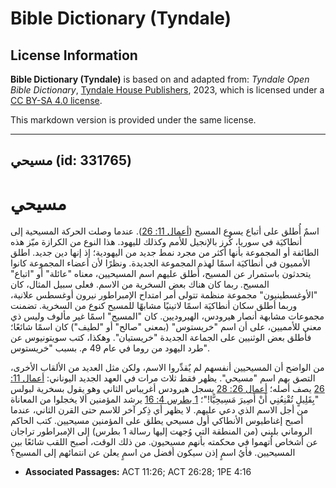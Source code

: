 # Bible Dictionary (Tyndale)

## License Information

**Bible Dictionary (Tyndale)** is based on and adapted from: _Tyndale Open Bible Dictionary_, [Tyndale House Publishers](https://tyndaleopenresources.com/), 2023, which is licensed under a [CC BY-SA 4.0 license](https://creativecommons.org/licenses/by-sa/4.0/legalcode.en).

This markdown version is provided under the same license.



--------------------------------

## مسيحي (id: 331765)

مسيحي
=====

اسمٌ أُطلق على أتباع يسوع المسيح ([أعمال 11: 26](https://ref.ly/Acts11:26)). عندما وصلت الحركة المسيحية إلى أنطاكيَة في سوريا، كُرز بالإنجيل للأمم وكذلك لليهود. هذا النوع من الكرازة ميّز هذه الطائفة أو المجموعة بأنها أكثر من مجرد نمط جديد من اليهودية؛ إذ إنها دين جديد. اطلق الأمميون في أنطاكيَة اسمًا لهذه المجموعة الجديدة. ونظرًا لأن أعضاء المجموعة كانوا يتحدثون باستمرار عن المسيح، أُطلق عليهم اسم المسيحيين، معناه "عائلة" أو "اتباع" المسيح. ربما كان هناك بعض السخرية من الاسم. فعلى سبيل المثال، كان "الأوغسطينيون" مجموعة منظمة تتولى أمر امتداح الإمبراطور نيرون أوغسطس علانية، وربما أطلق سكان أنطاكيَة اسمًا لاتينيًا مشابهًا للمسيح كنوع من السخرية. تضمنت مجموعات مشابهة أنصار هيرودس، الهيروديين. كان "المسيح" اسمًا غير مألوف وليس ذي معنى للأمميين، على أن اسم "خريستوس" (بمعنى "صالح" أو "لطيف") كان اسمًا شائعًا؛ فأطلق بعض الوثنيين على الجماعة الجديدة "خريستيان". وهكذا، كتب سويتونيوس عن طرد اليهود من روما في عام 49 م. بسبب "خريستوس".

من الواضح أن المسيحيين أنفسهم لم يٌقدِّروا الاسم، ولكن مثل العديد من الألقاب الأخرى، التصق بهم اسم "مسيحي". يظهر فقط ثلاث مرات في العهد الجديد اليوناني: [أعمال 11: 26](https://ref.ly/Acts11:26) يصف أصله؛ [أعمال 26: 28](https://ref.ly/Acts26:28) يسجل هيرودس أغريباس الثاني وهو يقول بسخرية لبولس "بِقَلِيلٍ تُقْنِعُنِي أَنْ أَصِيرَ مَسِيحِيًّا!"؛ [1 بطرس 4: 16](https://ref.ly/1Pet4:16) يرشد المؤمنين ألا يخجلوا من المعاناة من أجل الاسم الذي دعي عليهم. لا يظهر أي ذِكر آخر للاسم حتى القرن الثاني، عندما أصبح إغناطيوس الأنطاكي أول مسيحي يطلق على المؤمنين مسيحيين. كتب الحاكم الروماني بليني (من المنطقة التي وُجهت إليها رسالة 1 بطرس) إلى الإمبراطور تراجان عن أشخاص اُتهموا في محكمته بأنهم مسيحيون. من ذلك الوقت، أصبح اللقب شائعًا بين المسيحيين. فأيُ اسمٍ إذن سيكون أفضل من اسمٍ يعلن عن انتمائهم إلى المسيح؟

* **Associated Passages:** ACT 11:26; ACT 26:28; 1PE 4:16

